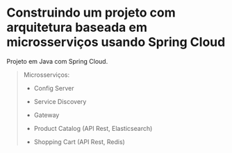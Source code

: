 # Construindo um projeto com arquitetura baseada em microsserviços usando Spring Cloud

Projeto em Java com Spring Cloud.

>  Microsserviços:
>
> * Config Server 
> * Service Discovery
> * Gateway
> * Product Catalog (API Rest, Elasticsearch)
>
> * Shopping Cart (API Rest, Redis)


